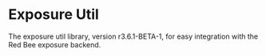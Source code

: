 # Exposure Util

The exposure util library, version r3.6.1-BETA-1, for easy integration with the Red Bee exposure backend.